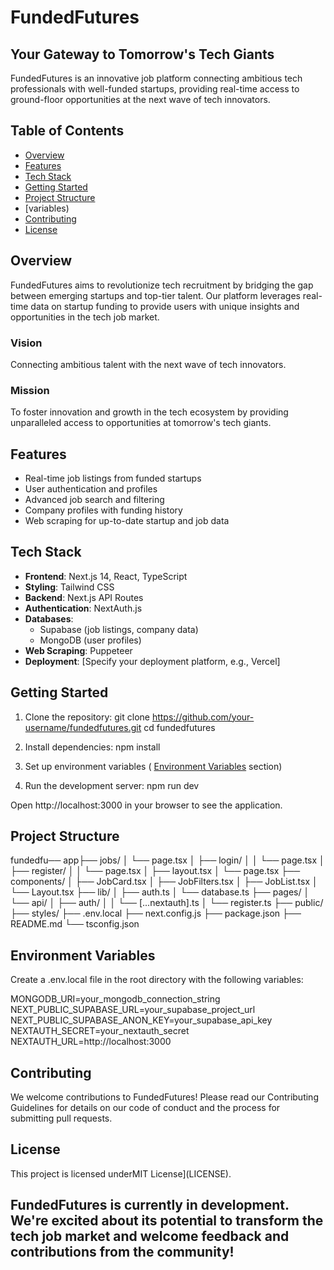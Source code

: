 # FundedFutures

## Your Gateway to Tomorrow's Tech Giants

FundedFutures is an innovative job platform connecting ambitious tech professionals with well-funded startups, providing real-time access to ground-floor opportunities at the next wave of tech innovators.



## Table of Contents

- [Overview](#overview)
- [Features](#features)
- [Tech Stack](#tech-stack)
- [Getting Started](#getting-started)
- [Project Structure](#project-structure)
- [variables)
- [Contributing](#contributing)
- [License](#license)

## Overview

FundedFutures aims to revolutionize tech recruitment by bridging the gap between emerging startups and top-tier talent. Our platform leverages real-time data on startup funding to provide users with unique insights and opportunities in the tech job market.

### Vision

Connecting ambitious talent with the next wave of tech innovators.

### Mission

To foster innovation and growth in the tech ecosystem by providing unparalleled access to opportunities at tomorrow's tech giants.

## Features

- Real-time job listings from funded startups
- User authentication and profiles
- Advanced job search and filtering
- Company profiles with funding history
- Web scraping for up-to-date startup and job data

## Tech Stack

- **Frontend**: Next.js 14, React, TypeScript
- **Styling**: Tailwind CSS
- **Backend**: Next.js API Routes
- **Authentication**: NextAuth.js
- **Databases**: 
  - Supabase (job listings, company data)
  - MongoDB (user profiles)
- **Web Scraping**: Puppeteer
- **Deployment**: [Specify your deployment platform, e.g., Vercel]

## Getting Started

1. Clone the repository:
git clone https://github.com/your-username/fundedfutures.git cd fundedfutures

2. Install dependencies:
npm install

3. Set up environment variables ( [Environment Variables](#environment-variables) section)

4. Run the development server:
npm run dev

Open http://localhost:3000 in your browser to see the application.

## Project Structure


fundedfu── app├── jobs/
│      └── page.tsx
│   ├── login/
│   │   └── page.tsx
│   ├── register/
│   │   └── page.tsx
│   ├── layout.tsx
│   └── page.tsx
├── components/
│   ├── JobCard.tsx
│   ├── JobFilters.tsx
│   ├── JobList.tsx
│   └── Layout.tsx
├── lib/
│   ├── auth.ts
│   └── database.ts
├── pages/
│   └── api/
│       ├── auth/
│       │   └── [...nextauth].ts
│       └── register.ts
├── public/
├── styles/
├── .env.local
├── next.config.js
├── package.json
├── README.md
└── tsconfig.json

## Environment Variables
Create a .env.local file in the root directory with the following variables:

MONGODB_URI=your_mongodb_connection_string
NEXT_PUBLIC_SUPABASE_URL=your_supabase_project_url
NEXT_PUBLIC_SUPABASE_ANON_KEY=your_supabase_api_key
NEXTAUTH_SECRET=your_nextauth_secret
NEXTAUTH_URL=http://localhost:3000

## Contributing
We welcome contributions to FundedFutures! Please read our Contributing Guidelines for details on our code of conduct and the process for submitting pull requests.

## License
This project is licensed underMIT License](LICENSE).

## FundedFutures is currently in development. We're excited about its potential to transform the tech job market and welcome feedback and contributions from the community!
